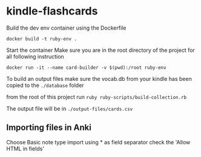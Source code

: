 # kindle-flashcards

Build the dev env container using the Dockerfile

`docker build -t ruby-env .`

Start the container
Make sure you are in the root directory of the project for all following instruction

`docker run -it --name card-builder -v $(pwd):/root ruby-env`

To build an output files
make sure the vocab.db from your kindle has been copied to the `./database` folder

from the root of this project run `ruby ruby-scripts/build-collection.rb`

The output file will be in `./output-files/cards.csv`

## Importing files in Anki
Choose Basic note type
import using * as field separator
check the 'Allow HTML in fields'
